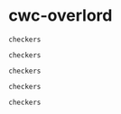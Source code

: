 # cwc-overlord

    checkers
    
    checkers
    
    checkers
    
    checkers
    
    checkers


